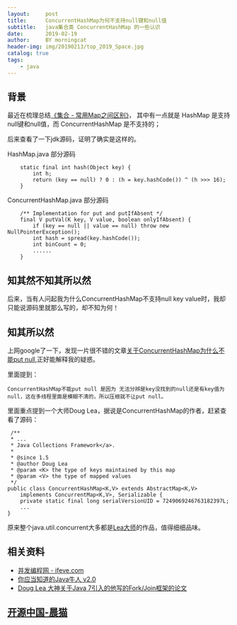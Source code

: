 ```yaml
---
layout:     post
title:      ConcurrentHashMap为何不支持null键和null值
subtitle:   java集合类 ConcurrentHashMap 的一些认识
date:       2019-02-19
author:     BY morningcat
header-img: img/20190213/top_2019_Space.jpg
catalog: true
tags:
    - java
---
```



## 背景

最近在梳理总结[《集合 - 常用Map之间区别》](https://my.oschina.net/mengzhang6/blog/1786778)，
其中有一点就是 HashMap 是支持null键和null值，而 ConcurrentHashMap 是不支持的；

后来查看了一下jdk源码，证明了确实是这样的。

HashMap.java 部分源码
```
    static final int hash(Object key) {
        int h;
        return (key == null) ? 0 : (h = key.hashCode()) ^ (h >>> 16);
    }
```

ConcurrentHashMap.java 部分源码
```
    /** Implementation for put and putIfAbsent */
    final V putVal(K key, V value, boolean onlyIfAbsent) {
        if (key == null || value == null) throw new NullPointerException();
        int hash = spread(key.hashCode());
        int binCount = 0;
        ......
    }
```

## 知其然不知其所以然

后来，当有人问起我为什么ConcurrentHashMap不支持null key value时，我却只能说源码里就那么写的，却不知为何！


## 知其所以然

上网google了一下，发现一片很不错的文章[关于ConcurrentHashMap为什么不能put null](https://laiqitech.com/125/),正好能解释我的疑惑。

里面提到：
```
ConcurrentHashMap不能put null 是因为 无法分辨是key没找到的null还是有key值为null，这在多线程里面是模糊不清的，所以压根就不让put null。

```

里面重点提到一个大师Doug Lea，据说是ConcurrentHashMap的作者，赶紧查看了源码：
```
 /**
 * ...
 * Java Collections Framework</a>.
 *
 * @since 1.5
 * @author Doug Lea
 * @param <K> the type of keys maintained by this map
 * @param <V> the type of mapped values
 */
public class ConcurrentHashMap<K,V> extends AbstractMap<K,V>
    implements ConcurrentMap<K,V>, Serializable {
    private static final long serialVersionUID = 7249069246763182397L;
    ...
}
```

原来整个java.util.concurrent大多都是[Lea大师](http://g.oswego.edu/)的作品，值得细细品味。

## 相关资料

- [并发编程网 - ifeve.com](http://ifeve.com/doug-lea/)
- [你应当知道的Java牛人 v2.0](http://www.importnew.com/5575.html)
- [Doug Lea 大神关于Java 7引入的他写的Fork/Join框架的论文](https://juejin.im/entry/5a027e2bf265da43247fdef7)

## [开源中国-晨猫](https://my.oschina.net/mengzhang6/blog/2961834)
